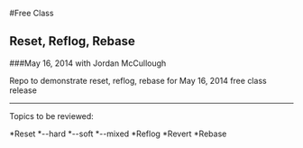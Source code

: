 #Free Class
## Reset, Reflog, Rebase
###May 16, 2014 with Jordan McCullough

Repo to demonstrate reset, reflog, rebase for May 16, 2014 free class release

---

Topics to be reviewed:

*Reset
 *--hard
 *--soft
 *--mixed
*Reflog
*Revert
*Rebase
